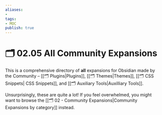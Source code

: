 ```yaml
---
aliases:
- 
tags:
- MOC
publish: true
---
```


# 🗂️ 02.05 All Community Expansions

This is a comprehensive directory of **all** expansions for Obsidian made by the Community – [[🗂️ Plugins|Plugins]], [[🗂️ Themes|Themes]], [[🗂️ CSS Snippets| CSS Snippets]], and [[🗂️ Auxiliary Tools|Auxilliary Tools]]. 

Unsurprisingly, these are quite a lot! If you feel overwhelmed, you might want to browse the [[🗂️ 02 - Community Expansions|Community Expansions by category]] instead.

